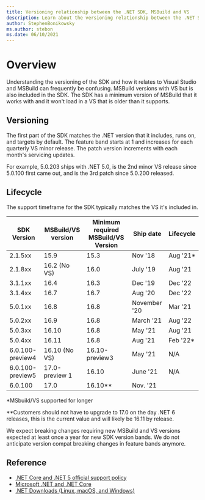 ```yaml
---
title: Versioning relationship between the .NET SDK, MSBuild and VS
description: Learn about the versioning relationship between the .NET SDK and MSBuild/VS.
author: StephenBonikowsky
ms.author: stebon
ms.date: 06/10/2021
---
```

# Overview

Understanding the versioning of the SDK and how it relates to Visual Studio and MSBuild can frequently be confusing. MSBuild versions with VS but is also included in the SDK. The SDK has a minimum version of MSBuild that it works with and it won't load in a VS that is older than it supports.

## Versioning

The first part of the SDK matches the .NET version that it includes, runs on, and targets by default.  The feature band starts at 1 and increases for each quarterly VS minor release.  The patch version increments with each month's servicing updates.

For example, 5.0.203 ships with .NET 5.0, is the 2nd minor VS release since 5.0.100 first came out, and is the 3rd patch since 5.0.200 released.

## Lifecycle

The support timeframe for the SDK typically matches the VS it's included in.

| SDK Version      | MSBuild/VS version | Minimum required MSBuild/VS Version | Ship date    | Lifecycle |
|------------------|--------------------|-------------------------------------|--------------|-----------|
| 2.1.5xx          | 15.9               | 15.3                                | Nov '18      | Aug '21*  |
| 2.1.8xx          | 16.2 (No VS)       | 16.0                                | July '19     | Aug '21   |
| 3.1.1xx          | 16.4               | 16.3                                | Dec '19      | Dec '22   |
| 3.1.4xx          | 16.7               | 16.7                                | Aug '20      | Dec '22   |
| 5.0.1xx          | 16.8               | 16.8                                | November '20 | Mar '21   |
| 5.0.2xx          | 16.9               | 16.8                                | March '21     | Aug '22   |
| 5.0.3xx          | 16.10              | 16.8                                | May '21       | Aug '21   |
| 5.0.4xx          | 16.11              | 16.8                                | Aug '21       | Feb '22*  |
| 6.0.100-preview4 | 16.10 (No VS)      | 16.10-preview3                      | May '21     | N/A       |
| 6.0.100-preview5 | 17.0-preview 1     | 16.10                               | June '21        | N/A       |
| 6.0.100          | 17.0               | 16.10**                             | Nov. '21    |

*MSbuild/VS supported for longer

**Customers should not have to upgrade to 17.0 on the day .NET 6 releases, this is the current value and will likely be 16.11 by release.

We expect breaking changes requiring new MSBuild and VS versions expected at least once a year for new SDK version bands. We do not anticipate version compat breaking changes in feature bands anymore.

## Reference

- [.NET Core and .NET 5 official support policy](/platform/support/policy/dotnet-core)
- [Microsoft .NET and .NET Core](/lifecycle/products/microsoft-net-and-net-core)
- [.NET Downloads (Linux, macOS, and Windows)](/download/dotnet)
